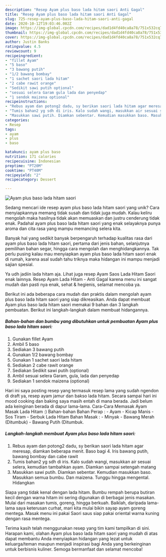 ```yaml
---
description: "Resep Ayam plus baso lada hitam saori Anti Gagal"
title: "Resep Ayam plus baso lada hitam saori Anti Gagal"
slug: 725-resep-ayam-plus-baso-lada-hitam-saori-anti-gagal
date: 2020-10-12T19:03:46.002Z
image: https://img-global.cpcdn.com/recipes/dad1d4fd40ca8a78/751x532cq70/ayam-plus-baso-lada-hitam-saori-foto-resep-utama.jpg
thumbnail: https://img-global.cpcdn.com/recipes/dad1d4fd40ca8a78/751x532cq70/ayam-plus-baso-lada-hitam-saori-foto-resep-utama.jpg
cover: https://img-global.cpcdn.com/recipes/dad1d4fd40ca8a78/751x532cq70/ayam-plus-baso-lada-hitam-saori-foto-resep-utama.jpg
author: Justin Banks
ratingvalue: 4.5
reviewcount: 9
recipeingredient:
- "fillet Ayam"
- "5 baso"
- "3 bawang putih"
- "1/2 bawang bombay"
- "1 sachet saori lada hitam"
- "2 cabe rawit orange"
- "Sedikit sawi putih optional"
- "sesuai selera Garam gula lada dan penyedap"
- "1 sendok maizena optional"
recipeinstructions:
- "Rebus ayam dan potong2 dadu, sy berikan saori lada hitam agar meresap, diamkan beberapa menit. Baso bagi 4. Iris bawang putih, bawang bombay dan cabe rawit"
- "Tumis bahan2 yg sdh di iris. Kalo sudah wangi, masukkan air sesuai selera, kemudian tambahkan ayam. Diamkan sampai setengah matang"
- "Masukkan sawi putih. Diamkan sebentar. Kemudian masukkan baso. Masukkan semua bumbu. Dan maizena. Tunggu hingga mengental. Hidangkan"
categories:
- Resep
tags:
- ayam
- plus
- baso

katakunci: ayam plus baso 
nutrition: 171 calories
recipecuisine: Indonesian
preptime: "PT20M"
cooktime: "PT40M"
recipeyield: "2"
recipecategory: Dessert

---
```



![Ayam plus baso lada hitam saori](https://img-global.cpcdn.com/recipes/dad1d4fd40ca8a78/751x532cq70/ayam-plus-baso-lada-hitam-saori-foto-resep-utama.jpg)

Sedang mencari ide resep ayam plus baso lada hitam saori yang unik? Cara menyiapkannya memang tidak susah dan tidak juga mudah. Kalau keliru mengolah maka hasilnya tidak akan memuaskan dan justru cenderung tidak enak. Padahal ayam plus baso lada hitam saori yang enak selayaknya punya aroma dan cita rasa yang mampu memancing selera kita.

Banyak hal yang sedikit banyak berpengaruh terhadap kualitas rasa dari ayam plus baso lada hitam saori, pertama dari jenis bahan, selanjutnya pemilihan bahan segar, hingga cara mengolah dan menghidangkannya. Tak perlu pusing kalau mau menyiapkan ayam plus baso lada hitam saori enak di rumah, karena asal sudah tahu triknya maka hidangan ini mampu menjadi sajian spesial.

Ya udh jadiin lada hitam aja. Lihat juga resep Ayam Saos Lada Hitam Saori enak lainnya. Resep Ayam Lada Hitam - Anti Gagal karena menu ini sangat mudah dan pasti nya enak, sehat &amp; hegienis, selamat mencoba ya.


Berikut ini ada beberapa cara mudah dan praktis dalam mengolah ayam plus baso lada hitam saori yang siap dikreasikan. Anda dapat membuat Ayam plus baso lada hitam saori memakai 9 bahan dan 3 langkah pembuatan. Berikut ini langkah-langkah dalam membuat hidangannya.

<!--inarticleads1-->

##### Bahan-bahan dan bumbu yang dibutuhkan untuk pembuatan Ayam plus baso lada hitam saori:

1. Gunakan fillet Ayam
1. Ambil 5 baso
1. Sediakan 3 bawang putih
1. Gunakan 1/2 bawang bombay
1. Gunakan 1 sachet saori lada hitam
1. Sediakan 2 cabe rawit orange
1. Sediakan Sedikit sawi putih (optional)
1. Ambil sesuai selera Garam, gula, lada dan penyedap
1. Sediakan 1 sendok maizena (optional)


Hari ini saya posting resep yang termasuk resep lama yang sudah ngendon di draft ya, resep ayam jamur dan bakso lada hitam. Secara sampai hari ini mood cooking dan baking saya masih entah di mana berada. Jadi belum ada keinginan berada di dapur lama-lama. Cara-Cara Memasak Ayam Masak Lada Hitam :) Bahan-bahan Bahan Perap : - Ayam - Kicap Manis - Sos Tiram - Serbuk Lada Hitam Bahan Masak : - Minyak - Bawang Merah (Ditumbuk) - Bawang Putih (Ditumbuk. 

<!--inarticleads2-->

##### Langkah-langkah membuat Ayam plus baso lada hitam saori:

1. Rebus ayam dan potong2 dadu, sy berikan saori lada hitam agar meresap, diamkan beberapa menit. Baso bagi 4. Iris bawang putih, bawang bombay dan cabe rawit
1. Tumis bahan2 yg sdh di iris. Kalo sudah wangi, masukkan air sesuai selera, kemudian tambahkan ayam. Diamkan sampai setengah matang
1. Masukkan sawi putih. Diamkan sebentar. Kemudian masukkan baso. Masukkan semua bumbu. Dan maizena. Tunggu hingga mengental. Hidangkan


Siapa yang tidak kenal dengan lada hitam. Bumbu rempah berupa butiran kecil dengan warna hitam ini sering digunakan di berbagai jenis masakan. Mulai dari masakan tumis, goreng, hingga berkuah. Baiklah, daripada lama-lama saya keterusan curhat, mari kita mulai bikin sayap ayam goreng mentega. Masak menu ini pakai Saori saus siap pakai oriental warna kuning dengan rasa mentega. 

Terima kasih telah menggunakan resep yang tim kami tampilkan di sini. Harapan kami, olahan Ayam plus baso lada hitam saori yang mudah di atas dapat membantu Anda menyiapkan hidangan yang lezat untuk keluarga/teman maupun menjadi inspirasi bagi Anda yang berkeinginan untuk berbisnis kuliner. Semoga bermanfaat dan selamat mencoba!
